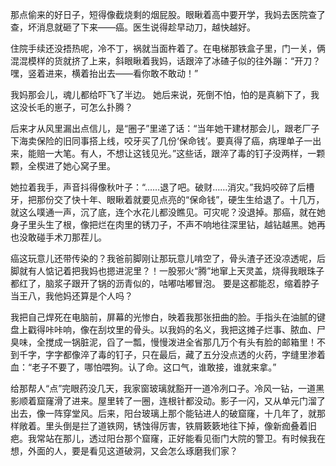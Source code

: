 那点偷来的好日子，短得像截烧剩的烟屁股。眼瞅着高中要开学，我妈去医院查了查，坏消息就砸了下来——癌。医生说得趁早动刀，越快越好。

住院手续还没捂热呢，冷不丁，祸就当面杵着了。在电梯那铁盒子里，门一关，俩混混模样的货就挤了上来，斜眼瞅着我妈，话跟淬了冰碴子似的往外蹦：“开刀？嘿，竖着进来，横着抬出去——看你敢不敢动！” 

我妈那会儿，魂儿都给吓飞了半边。 她后来说，死倒不怕，怕的是真躺下了，我这没长毛的崽子，可怎么扑腾？

后来才从风里漏出点信儿，是“圈子”里递了话：“当年她干建材那会儿，跟老厂子下海卖保险的旧同事搭上线，咬牙买了几份‘保命钱’。要真得了癌，病理单子一出来，能赔一大笔。有人，不想让这钱见光。”这些话，跟淬了毒的钉子没两样，一颗颗，全楔进了她心窝子里。

她拉着我手，声音抖得像秋叶子：“……退了吧。破财……消灾。”我妈咬碎了后槽牙，把那份交了快十年、眼瞅着就要见点亮的“保命钱”，硬生生给退了。十几万，就这么噗通一声，沉了底，连个水花儿都没瞧见。可灾呢？没退掉。那癌，就在她身子里头生了根，像把烂在肉里的锈刀子，不声不响地往深里钻，越钻越黑。她再也没敢碰手术刀那茬儿。 

癌这玩意儿还带传染的？我爸前脚刚让那玩意儿啃空了，骨头渣子还没凉透呢，后脚就有人惦记着把我妈也摁进泥里？！一股邪火“腾”地窜上天灵盖，烧得我眼珠子都红了，脑浆子跟开了锅的沥青似的，咕嘟咕嘟冒泡。 要是这都能忍，缩着脖子当王八，我他妈还算是个人吗？

我把自己焊死在电脑前，屏幕的光惨白，映着我那张扭曲的脸。手指头在油腻的键盘上戳得咔咔响，像在刮坟里的骨头。以我妈的名义，我把这摊子烂事、脓血、尸臭味，全搅成一锅脏泥，舀了一瓢，慢慢泼进全省那几万个有头有脸的邮箱里！不到千字，字字都像淬了毒的钉子，只在最后，藏了五分没点透的火药，字缝里渗着血：“老子不要了，哪怕喂狗。认了命。这口气，谁敢接，谁就来拿。”

给那帮人“点”完眼药没几天，我家窗玻璃就豁开一道冷冽口子。冷风一钻，一道黑影顺着窟窿滑了进来。屋里转了一圈，连根针都没动。影子一闪，又从单元门溜了出去，像一阵穿堂风。后来，阳台玻璃上那个能钻进人的破窟窿，十几年了，就那样敞着。里头倒是拦了道铁网，锈蚀得厉害，铁屑簌簌地往下掉，像新痂叠着旧疤。我常站在那儿，透过阳台那个窟窿，正好能看见衙门大院的警卫。有时候我在想，外面的人，要是看见这道破洞，又会怎么琢磨我们家？
